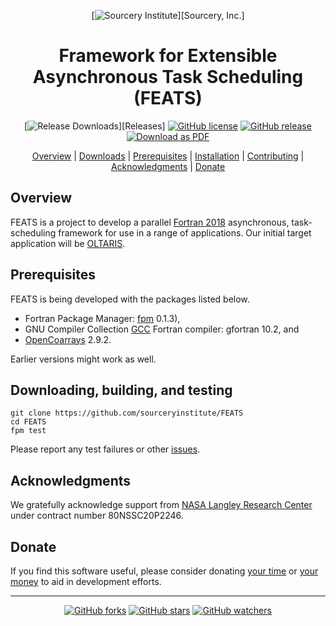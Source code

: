 <a name="top"> </a>

[This document is formatted with GitHub-Flavored Markdown.              ]:#
[For better viewing, including hyperlinks, read it online at            ]:#
[https://github.com/sourceryinstitute/FEATS/blob/master/README.md]:#
<div align="center">

[![Sourcery Institute][sourcery-institute logo]][Sourcery, Inc.]


Framework for Extensible Asynchronous Task Scheduling (FEATS)
=============================================================

[![Release Downloads][download img]][Releases]
[![GitHub license][license img]](./LICENSE)
[![GitHub release][release img]](https://github.com/sourceryinstitute/FEATS/releases/latest)
[![Download as PDF][pdf img]](https://md2pdf.herokuapp.com/sourceryinstitute/FEATS/blob/master/README.pdf)

[Overview](#overview) | [Downloads](#downloads) | [Prerequisites](#prerequisites) | [Installation](#installation) |
[Contributing](#contributing) | [Acknowledgments](#acknowledgments) | [Donate](#donate)

</div>

Overview
--------

FEATS is a project to develop a parallel [Fortran 2018] asynchronous, task-scheduling
framework for use in a range of applications.  Our initial target application will be
[OLTARIS].

Prerequisites
-------------

FEATS is being developed with the packages listed below.

* Fortran Package Manager: [fpm] 0.1.3),
* GNU Compiler Collection [GCC] Fortran compiler: gfortran 10.2, and
* [OpenCoarrays] 2.9.2.

Earlier versions might work as well.

Downloading, building, and testing
----------------------------------
```
git clone https://github.com/sourceryinstitute/FEATS
cd FEATS
fpm test
```
Please report any test failures or other [issues].

Acknowledgments
----------------
We gratefully acknowledge support from [NASA Langley Research Center]
under contract number 80NSSC20P2246.

Donate
------
If you find this software useful, please consider donating
[your time](CONTRIBUTING.md) or
[your money](http://bit.ly/donate-to-sourcery-institute)
to aid in development efforts.

---

<div align="center">

[![GitHub forks](https://img.shields.io/github/forks/sourceryinstitute/FEATS.svg?style=social&label=Fork)](https://github.com/sourceryinstitute/FEATS/fork)
[![GitHub stars](https://img.shields.io/github/stars/sourceryinstitute/FEATS.svg?style=social&label=Star)](https://github.com/sourceryinstitute/FEATS)
[![GitHub watchers](https://img.shields.io/github/watchers/sourceryinstitute/FEATS.svg?style=social&label=Watch)](https://github.com/sourceryinstitute/FEATS)

</div>

[Hyperlinks]:#

[Overview]: #overview
[Prerequisites]: #prerequisites
[Downloading, building, and testing]: #downloading-building-and-testing
[Acknowledgments]: #acknowledgments
[Donate]: #donate

[fpm]: https://github.com/fortran-lang/fpm
[GCC]: https://gcc.gnu.org
[OpenCoarrays]: https://github.com/sourceryinstitute/opencoarrays
[OLTARIS]: https://oltaris.nasa.gov

[Fortran 2018]: https://j3-fortran.org/doc/year/18/18-007r1.pdf

[sourcery-institute logo]: http://www.sourceryinstitute.org/uploads/4/9/9/6/49967347/sourcery-logo-rgb-hi-rez-1.png
[NASA Langley Research Center]: https://www.nasa.gov/langley

[issues]: https://github.com/sourceryinstitute/FEATS/issues

[download img]: https://img.shields.io/github/downloads/sourceryinstitute/FEATS/total.svg?style=flat-square "Download count badge"
[license img]: https://img.shields.io/badge/license-BSD--3-blue.svg?style=flat-square "BSD-3 License badge"
[release img]: https://img.shields.io/github/release/sourceryinstitute/FEATS.svg?style=flat-square "Latest release badge"
[pdf img]: https://img.shields.io/badge/PDF-README.md-6C2DC7.svg?style=flat-square "Download this readme as a PDF"
